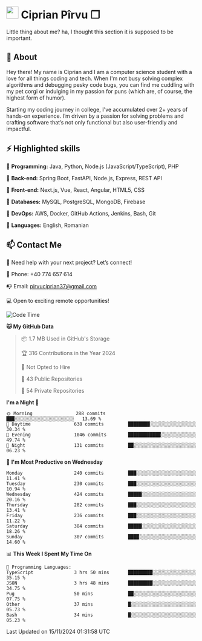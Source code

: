 # <img height="32px" src="https://user-images.githubusercontent.com/74038190/216122041-518ac897-8d92-4c6b-9b3f-ca01dcaf38ee.png"> Ciprian Pîrvu ❐ </h1>

Little thing about me? ha, I thought this section it is supposed to be important.

## 🧐 About

Hey there! My name is Ciprian and I am a computer science student with a love for all things coding and tech. When I'm not busy solving complex algorithms and debugging pesky code bugs, you can find me cuddling with my pet corgi or indulging in my passion for puns (which are, of course, the highest form of humor).

Starting my coding journey in college, I've accumulated over 2+ years of hands-on experience. I’m driven by a passion for solving problems and crafting software that’s not only functional but also user-friendly and impactful.


## ⚡ Highlighted skills

🎯 **Programming:** Java, Python, Node.js (JavaScript/TypeScript), PHP

🎯 **Back-end:** Spring Boot, FastAPI, Node.js, Express, REST API

🎯 **Front-end:** Next.js, Vue, React, Angular, HTML5, CSS

🎯 **Databases:** MySQL, PostgreSQL, MongoDB, Firebase

🎯 **DevOps:** AWS, Docker, GitHub Actions, Jenkins, Bash, Git

🎯 **Languages:** English, Romanian



## 📫 Contact Me

🤝 Need help with your next project? Let’s connect!

📱 Phone: +40 774 657 614

📭 Email: pirvuciprian37@gmail.com


💻 Open to exciting remote opportunities!

<!--START_SECTION:waka-->
![Code Time](http://img.shields.io/badge/Code%20Time-2%2C212%20hrs%2034%20mins-blue)

**🐱 My GitHub Data** 

> 📦 1.7 MB Used in GitHub's Storage 
 > 
> 🏆 316 Contributions in the Year 2024
 > 
> 🚫 Not Opted to Hire
 > 
> 📜 43 Public Repositories 
 > 
> 🔑 54 Private Repositories 
 > 
**I'm a Night 🦉** 

```text
🌞 Morning                288 commits         ███░░░░░░░░░░░░░░░░░░░░░░   13.69 % 
🌆 Daytime                638 commits         ████████░░░░░░░░░░░░░░░░░   30.34 % 
🌃 Evening                1046 commits        ████████████░░░░░░░░░░░░░   49.74 % 
🌙 Night                  131 commits         ██░░░░░░░░░░░░░░░░░░░░░░░   06.23 % 
```
📅 **I'm Most Productive on Wednesday** 

```text
Monday                   240 commits         ███░░░░░░░░░░░░░░░░░░░░░░   11.41 % 
Tuesday                  230 commits         ███░░░░░░░░░░░░░░░░░░░░░░   10.94 % 
Wednesday                424 commits         █████░░░░░░░░░░░░░░░░░░░░   20.16 % 
Thursday                 282 commits         ███░░░░░░░░░░░░░░░░░░░░░░   13.41 % 
Friday                   236 commits         ███░░░░░░░░░░░░░░░░░░░░░░   11.22 % 
Saturday                 384 commits         █████░░░░░░░░░░░░░░░░░░░░   18.26 % 
Sunday                   307 commits         ████░░░░░░░░░░░░░░░░░░░░░   14.60 % 
```


📊 **This Week I Spent My Time On** 

```text
💬 Programming Languages: 
TypeScript               3 hrs 50 mins       █████████░░░░░░░░░░░░░░░░   35.15 % 
JSON                     3 hrs 48 mins       █████████░░░░░░░░░░░░░░░░   34.75 % 
Pug                      50 mins             ██░░░░░░░░░░░░░░░░░░░░░░░   07.75 % 
Other                    37 mins             █░░░░░░░░░░░░░░░░░░░░░░░░   05.73 % 
Bash                     34 mins             █░░░░░░░░░░░░░░░░░░░░░░░░   05.23 % 
```


 Last Updated on 15/11/2024 01:31:58 UTC
<!--END_SECTION:waka-->
